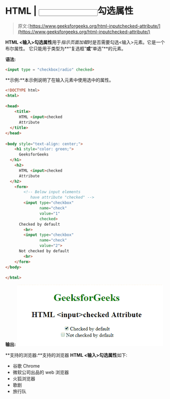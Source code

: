 # HTML | <input>勾选属性

> 原文:[https://www.geeksforgeeks.org/html-inputchecked-attribute/](https://www.geeksforgeeks.org/html-inputchecked-attribute/)

**HTML <输入>勾选属性**用于*指示页面加载*时是否需要勾选<输入>元素。它是一个布尔属性。
它只能用于类型为**“复选框”**或**“单选”**的元素。

**语法:**

```html
<input type = "checkbox|radio" checked> 
```

**示例:**本示例说明了在输入元素中使用选中的属性。

```html
<!DOCTYPE html>
<html>

<head>
    <title>
      HTML <input>checked 
      Attribute
  </title>
</head>

<body style="text-align: center;">
    <h1 style="color: green;">
      GeeksforGeeks
  </h1>
    <h2>
      HTML <input>checked 
      Attribute
  </h2>
    <form>
        <!-- Below input elements 
           have attribute "checked" -->
        <input type="checkbox" 
               name="check" 
               value="1"
               checked>
      Checked by default
        <br>
        <input type="checkbox"
               name="check" 
               value="2">
      Not checked by default
        <br>
    </form>
</body>

</html>
```

**输出:**
![](img/0631ec6aa3b700e7bdf2fe6565da4269.png)

**支持的浏览器:**支持的浏览器 **HTML <输入>勾选属性**如下:

*   谷歌 Chrome
*   微软公司出品的 web 浏览器
*   火狐浏览器
*   歌剧
*   旅行队